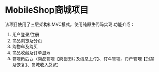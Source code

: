 MobileShop商城项目
==========
该项目使用了三层架构和MVC模式。使用纯原生代码实现
功能介绍：
1. 用户登录/注册
2. 商品浏览及分页
3. 购物车及购买
4. 商品收藏及订单显示
5. 管理员后台（商品管理【商品图片及信息上传】、订单管理、用户管理【封禁及恢复】、商城收入总览）
